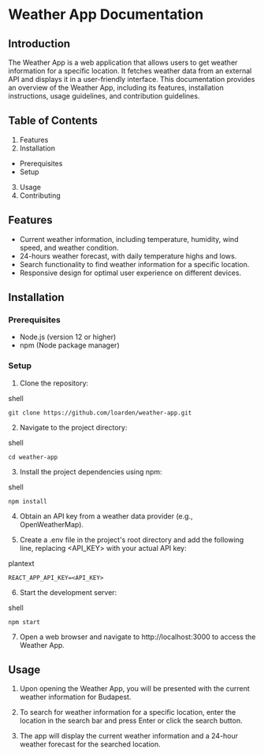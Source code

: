 # Weather App Documentation

## Introduction
The Weather App is a web application that allows users to get weather information for a specific location. It fetches weather data from an external API and displays it in a user-friendly interface. This documentation provides an overview of the Weather App, including its features, installation instructions, usage guidelines, and contribution guidelines.

## Table of Contents
1. Features
2. Installation
- Prerequisites
- Setup
3. Usage
4. Contributing
## Features
- Current weather information, including temperature, humidity, wind speed, and weather condition.
- 24-hours weather forecast, with daily temperature highs and lows.
- Search functionality to find weather information for a specific location.
- Responsive design for optimal user experience on different devices.
## Installation
### Prerequisites
- Node.js (version 12 or higher)
- npm (Node package manager)
### Setup
1. Clone the repository:

shell
```
git clone https://github.com/loarden/weather-app.git
```
2. Navigate to the project directory:

shell
```
cd weather-app
```
3. Install the project dependencies using npm:

shell
```
npm install
```
4. Obtain an API key from a weather data provider (e.g., OpenWeatherMap).

5. Create a .env file in the project's root directory and add the following line, replacing <API_KEY> with your actual API key:

plantext
```
REACT_APP_API_KEY=<API_KEY>
```
6. Start the development server:

shell
```
npm start
```
7. Open a web browser and navigate to http://localhost:3000 to access the Weather App.

## Usage
1. Upon opening the Weather App, you will be presented with the current weather information for Budapest.

2. To search for weather information for a specific location, enter the location in the search bar and press Enter or click the search button.

3. The app will display the current weather information and a 24-hour weather forecast for the searched location.
